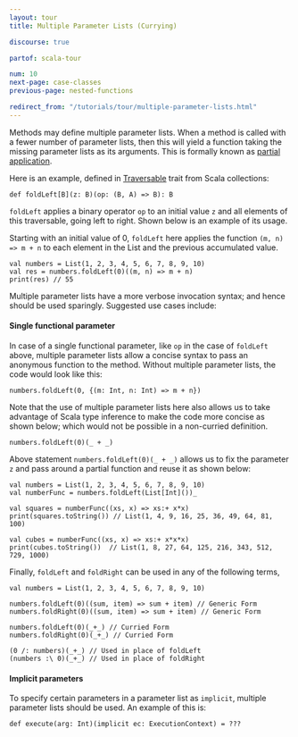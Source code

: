 ```yaml
---
layout: tour
title: Multiple Parameter Lists (Currying)

discourse: true

partof: scala-tour

num: 10
next-page: case-classes
previous-page: nested-functions

redirect_from: "/tutorials/tour/multiple-parameter-lists.html"
---
```


Methods may define multiple parameter lists. When a method is called with a fewer number of parameter lists, then this will yield a function taking the missing parameter lists as its arguments. This is formally known as [partial application](https://en.wikipedia.org/wiki/Partial_application).

Here is an example, defined in [Traversable](/overviews/collections/trait-traversable.html) trait from Scala collections:

```
def foldLeft[B](z: B)(op: (B, A) => B): B
```

`foldLeft` applies a binary operator `op` to an initial value `z` and all elements of this traversable, going left to right. Shown below is an example of its usage. 

Starting with an initial value of 0, `foldLeft` here applies the function `(m, n) => m + n` to each element in the List and the previous accumulated value.

```tut
val numbers = List(1, 2, 3, 4, 5, 6, 7, 8, 9, 10)
val res = numbers.foldLeft(0)((m, n) => m + n)
print(res) // 55
```

Multiple parameter lists have a more verbose invocation syntax; and hence should be used sparingly. Suggested use cases include:

#### Single functional parameter
   In case of a single functional parameter, like `op` in the case of `foldLeft` above, multiple parameter lists allow a concise syntax to pass an anonymous function to the method. Without multiple parameter lists, the code would look like this:

```
numbers.foldLeft(0, {(m: Int, n: Int) => m + n})
```
    
   Note that the use of multiple parameter lists here also allows us to take advantage of Scala type inference to make the code more concise as shown below; which would not be possible in a non-curried definition.
    
```
numbers.foldLeft(0)(_ + _)
```
   Above statement `numbers.foldLeft(0)(_ + _)` allows us to fix the parameter `z` and pass around a partial function and reuse it as shown below:
```tut
val numbers = List(1, 2, 3, 4, 5, 6, 7, 8, 9, 10)
val numberFunc = numbers.foldLeft(List[Int]())_

val squares = numberFunc((xs, x) => xs:+ x*x)
print(squares.toString()) // List(1, 4, 9, 16, 25, 36, 49, 64, 81, 100)

val cubes = numberFunc((xs, x) => xs:+ x*x*x)
print(cubes.toString())  // List(1, 8, 27, 64, 125, 216, 343, 512, 729, 1000)
```

   Finally, `foldLeft` and `foldRight` can be used in any of the following terms,
```tut
val numbers = List(1, 2, 3, 4, 5, 6, 7, 8, 9, 10)

numbers.foldLeft(0)((sum, item) => sum + item) // Generic Form
numbers.foldRight(0)((sum, item) => sum + item) // Generic Form

numbers.foldLeft(0)(_+_) // Curried Form
numbers.foldRight(0)(_+_) // Curried Form

(0 /: numbers)(_+_) // Used in place of foldLeft
(numbers :\ 0)(_+_) // Used in place of foldRight
```   

   
#### Implicit parameters
   To specify certain parameters in a parameter list as `implicit`, multiple parameter lists should be used. An example of this is:

```
def execute(arg: Int)(implicit ec: ExecutionContext) = ???
```
    
